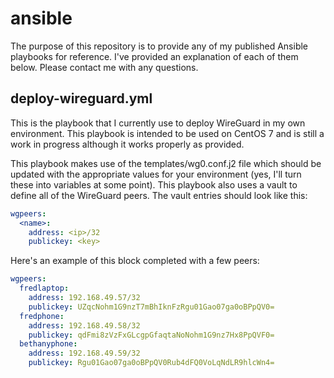 # ansible
The purpose of this repository is to provide any of my published Ansible playbooks for reference. I've provided an explanation of each of them below. Please contact me with any questions.

## deploy-wireguard.yml
This is the playbook that I currently use to deploy WireGuard in my own environment. This playbook is intended to be used on CentOS 7 and is still a work in progress although it works properly as provided.

This playbook makes use of the templates/wg0.conf.j2 file which should be updated with the appropriate values for your environment (yes, I'll turn these into variables at some point). This playbook also uses a vault to define all of the WireGuard peers. The vault entries should look like this:

```yaml
wgpeers:
  <name>:
    address: <ip>/32
    publickey: <key>
```

Here's an example of this block completed with a few peers:

```yaml
wgpeers:
  fredlaptop:
    address: 192.168.49.57/32
    publickey: UZqcNohm1G9nzT7mBhIknFzRgu01Gao07ga0oBPpQV0=
  fredphone:
    address: 192.168.49.58/32
    publickey: qdFmi8zVzFxGLcgpGfaqtaNoNohm1G9nz7Hx8PpQVF0=
  bethanyphone:
    address: 192.168.49.59/32
    publickey: Rgu01Gao07ga0oBPpQV0Rub4dFQ0VoLqNdLR9hlcWn4=
```
